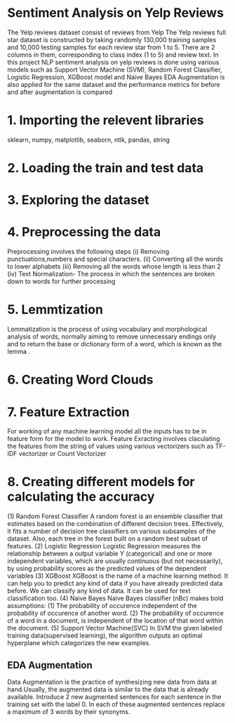 # Sentiment Analysis on Yelp Reviews
The Yelp reviews dataset consist of reviews from Yelp
The Yelp reviews full star dataset is constructed by taking randomly 130,000 training samples and 10,000 testing samples for each review star from 1 to 5. There are 2 columns in them, corresponding to class index (1 to 5) and review text.
In this project NLP sentiment analysis on yelp reviews is done using various models such as Support Vector Machine (SVM), Random Forest Classifier, Logistic Regression, XGBoost model and Naive Bayes
EDA Augmentation is also applied for the same dataset and the performance metrics for before and after augmentation is compared

# 1. Importing the relevent libraries
sklearn, numpy, matplotlib, seaborn, ntlk, pandas, string 
# 2. Loading the train and test data
# 3. Exploring the dataset
# 4. Preprocessing the data
Preprocessing involves the following steps
(i) Removing punctuations,numbers and special characters.
(ii) Converting all the words to lower alphabets
(iii) Removing all the words whose length is less than 2
(iv) Text Normalization- The process in which the sentences are broken down to words for further processing

# 5. Lemmtization
Lemmatization is the process of using vocabulary and morphological analysis of words, normally aiming to remove unnecessary endings only and to return the base or dictionary form of a word, which is known as the lemma .

# 6. Creating Word Clouds
# 7. Feature Extraction
For working of any machine learning model all the inputs has to be in feature form for the model to work. Feature Exracting involves claculating the features from the string of values using various vectorizers such as TF-IDF vectorizer or Count Vectorizer

# 8. Creating different models for calculating the accuracy
(1) Random Forest Classifier
A random forest is an ensemble classifier that estimates based on the combination of different decision trees. Effectively, it fits a number of decision tree classifiers on various subsamples of the dataset. Also, each tree in the forest built on a random best subset of features.
(2) Logistic Regression
Logistic Regression measures the relationship between a output variable Y (categorical) and one or more independent variables, which are usually continuous (but not necessarily), by using probability scores as the predicted values of the dependent variables
(3) XGBoost
XGBoost is the name of a machine learning method. It can help you to predict any kind of data if you have already predicted data before. We can classify any kind of data. It can be used for text classification too.
(4) Naive Bayes
Naive Bayes classifier (nBc) makes bold assumptions: (1) The probability of occurence independent of the probability of occurence of another word. (2) The probability of occurence of a word in a document, is independent of the location of that word within the document.
(5) Support Vector Machine(SVC)
In SVM the given labeled training data(supervised learning), the algorithm outputs an optimal hyperplane which categorizes the new examples.


## EDA Augmentation
Data Augmentation is the practice of synthesizing new data from data at hand.Usually, the augmented data is similar to the data that is already available.
Introduce 2 new augmented sentences for each sentence in the training set with the label 0. In each of these augmented sentences replace a maximum of 3 words by their synonyms.

